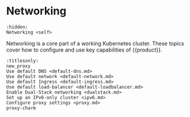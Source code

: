 # Networking

```{toctree}
:hidden:
Networking <self>
```

Networking is a core part of a working Kubernetes cluster. These topics cover
how to configure and use key capabilities of {{product}}.

```{toctree}
:titlesonly:
new_proxy
Use default DNS <default-dns.md>
Use default network <default-network.md>
Use default Ingress <default-ingress.md>
Use default load-balancer <default-loadbalancer.md>
Enable Dual-Stack networking <dualstack.md>
Set up an IPv6-only cluster <ipv6.md>
Configure proxy settings <proxy.md>
proxy-charm
```
